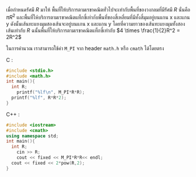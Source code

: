 เมื่อกำหนดรัศมี $R$ มาให้ พื้นที่ให้บริการตามเรขาคณิตทั่วไปจะเท่ากับพื้นที่ของวงกลมที่มีรัศมี $R$ นั่นคือ $\pi R^2$ และพื้นที่ให้บริการตามเรขาคณิตแท็กซี่เท่ากับพื้นที่ของสี่เหลี่ยมที่มีทั้งสี่มุมอยู่บนแกน x และแกน y ดังนั้นเส้นทะแยงมุมสองเส้นจะอยู่บนแกน x และแกน y โดยที่ความยาวของเส้นทะแยงมุมทั้งสองเส้นเท่ากับ $R$ ฉนั้นพื้นที่ให้บริการตามเรขาคณิตแท็กซี่เท่ากับ $4 \times \frac{1}{2}R^2 = 2R^2$

ในการคำนวณ เราสามารถใช้ค่า ```M_PI``` จาก header ```math.h``` หรือ ``cmath`` ได้โดยตรง

C :
```c
#include <stdio.h>
#include <math.h>
int main(){
  int R;
	printf("%lf\n", M_PI*R*R);
  printf("%lf", R*R*2);
}
```

C++ :
```cpp
#include <iostream>
#include <cmath>
using namespace std;
int main(){
  int R;
	cin >> R;
	cout << fixed << M_PI*R*R<< endl;
  cout << fixed << 2*pow(R,2);
}
```
